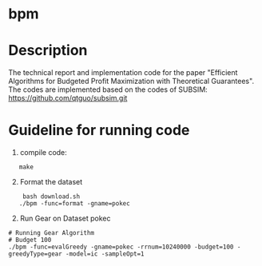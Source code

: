 # bpm

# Description
The technical report and implementation code for the paper "Efficient Algorithms for Budgeted Profit Maximization with Theoretical Guarantees". The codes are implemented based on the codes of SUBSIM: https://github.com/qtguo/subsim.git

# Guideline for running code
1. compile code: 
```
   make
```

2. Format the dataset
```
    bash download.sh
   ./bpm -func=format -gname=pokec
```

2. Run Gear on Dataset pokec
```shell
# Running Gear Algorithm
# Budget 100
./bpm -func=evalGreedy -gname=pokec -rrnum=10240000 -budget=100 -greedyType=gear -model=ic -sampleOpt=1

```
